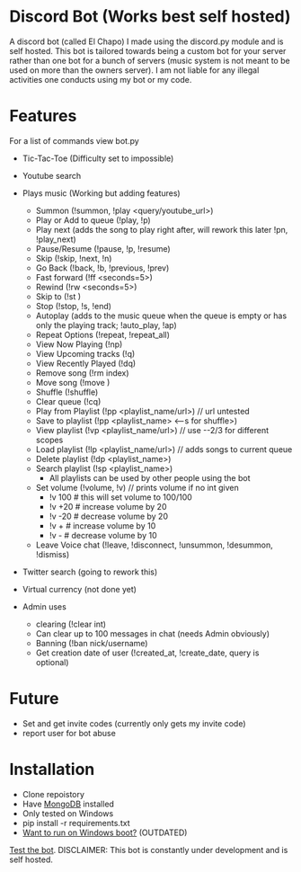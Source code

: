 # Discord Bot (Works best self hosted)
A discord bot (called El Chapo) I made using the discord.py module and is self hosted. This bot is tailored towards being a custom bot for your server rather than one bot for a bunch of servers (music system is not meant to be used on more than the owners server). I am not liable for any illegal activities one conducts using my bot or my code.

# Features
For a list of commands view bot.py

- Tic-Tac-Toe (Difficulty set to impossible)
- Youtube search
- Plays music (Working but adding features)
    - Summon (!summon, !play <query/youtube_url>)
    - Play or Add to queue (!play, !p)
    - Play next (adds the song to play right after, will rework this later !pn, !play_next)
    - Pause/Resume (!pause, !p, !resume)
    - Skip (!skip, !next, !n)
    - Go Back (!back, !b, !previous, !prev)
    - Fast forward (!ff <seconds=5>)
    - Rewind (!rw <seconds=5>)
    - Skip to (!st <seconds>)
    - Stop (!stop, !s, !end)
    - Autoplay (adds to the music queue when the queue is empty or has only the playing track; !auto_play, !ap)
    - Repeat Options (!repeat, !repeat_all)
    - View Now Playing (!np)
    - View Upcoming tracks (!q)
    - View Recently Played (!dq)
    - Remove song (!rm index)
    - Move song (!move <from> <to>)
    - Shuffle (!shuffle)
    - Clear queue (!cq)
    - Play from Playlist (!pp <playlist_name/url>)  // url untested
    - Save to playlist (!pp <playlist_name> <--s for shuffle>)
    - View playlist (!vp <playlist_name/url>)  // use --2/3 for different scopes
    - Load playlist (!lp <playlist_name/url>)  // adds songs to current queue
    - Delete playlist (!dp <playlist_name>)
    - Search playlist (!sp <playlist_name>)
        - All playlists can be used by other people using the bot
    - Set volume (!volume, !v)  // prints volume if no int given
        - !v 100  # this will set volume to 100/100
        - !v +20  # increase volume by 20
        - !v -20  # decrease volume by 20
        - !v +  # increase volume by 10
        - !v -  # decrease volume by 10
    - Leave Voice chat (!leave, !disconnect, !unsummon, !desummon, !dismiss)
    

- Twitter search (going to rework this)
- Virtual currency (not done yet)
- Admin uses
    - clearing (!clear int)
    - Can clear up to 100 messages in chat (needs Admin obviously)
    - Banning (!ban nick/username)
    - Get creation date of user (!created_at, !create_date, query is optional)

# Future
- Set and get invite codes (currently only gets my invite code)
- report user for bot abuse

# Installation
- Clone repoistory
- Have [MongoDB](https://www.mongodb.com/what-is-mongodb) installed
- Only tested on Windows
- pip install -r requirements.txt
- [Want to run on Windows boot?](https://medium.com/@elijahlopezz/python-and-background-tasks-4f70b4a2efd8) (OUTDATED)

[Test the bot](https://discordapp.com/oauth2/authorize?&client_id=282274755426385921&scope=bot&permissions=8).
DISCLAIMER: This bot is constantly under development and is self hosted.
